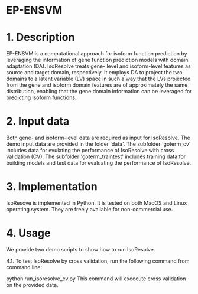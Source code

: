 # EP-ENSVM
# 1. Description
EP-ENSVM is a computational approach for isoform function prediction by leveraging the information of gene function prediction models with domain adaptation (DA). IsoResolve treats gene- level and isoform-level features as source and target domain, respectively. It employs DA to project the two domains to a latent variable (LV) space in such a way that the LVs projected from the gene and isoform domain features are of approximately the same distribution, enabling that the gene domain information can be leveraged for predicting isoform functions.

# 2. Input data
Both gene- and isoform-level data are required as input for IsoResolve. The demo input data are provided in the folder 'data'. The subfolder 'goterm_cv' includes data for evulating the performance of IsoResolve with cross validation (CV). The subfolder 'goterm_traintest' includes training data for building models and test data for evaluating the performance of IsoResolve.

# 3. Implementation
IsoResove is implemented in Python. It is tested on both MacOS and Linux operating system. They are freely available for non-commercial use.

# 4. Usage
We provide two demo scripts to show how to run IsoResolve.

4.1. To test IsoResolve by cross validation, run the following command from command line:

python run_isoresolve_cv.py
This command will excecute cross validation on the provided data.
